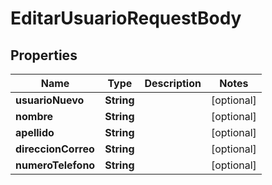 

# EditarUsuarioRequestBody


## Properties

Name | Type | Description | Notes
------------ | ------------- | ------------- | -------------
**usuarioNuevo** | **String** |  |  [optional]
**nombre** | **String** |  |  [optional]
**apellido** | **String** |  |  [optional]
**direccionCorreo** | **String** |  |  [optional]
**numeroTelefono** | **String** |  |  [optional]



